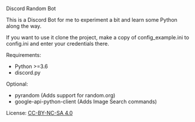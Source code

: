 Discord Random Bot

This is a Discord Bot for me to experiment a bit and learn some Python along the way. 

If you want to use it clone the project, make a copy of config_example.ini to config.ini and enter your credentials there.

Requirements:
* Python >=3.6
* discord.py

Optional:
* pyrandom (Adds support for random.org)
* google-api-python-client (Adds Image Search commands)

License: [CC-BY-NC-SA 4.0](https://creativecommons.org/licenses/by-nc-sa/4.0/)
